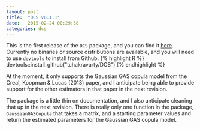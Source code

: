 ```yaml
---
layout: post
title:  "DCS v0.1.1"
date:   2015-02-24 00:29:38
categories: dcs
---
```

This is the first release of the `DCS` package, and you can find it [here](https://github.com/tchakravarty/DCS).
 Currently no binaries or source distributions are available, and you will need to use `devtools` to install from Github. 
  {% highlight R %}
  devtools::install_github("tchakravarty/DCS")
  {% endhighlight %}
  
  At the moment, it only supports the Gaussian GAS copula model from the Creal, Koopman & Lucas (2013) paper, and I anticipate being
  able to provide support for the other estimators in that paper in the next revision. 
  
  The package is a little thin on documentation, and I also anticipate cleaning that up in the next revision. There is 
  really only one function in the package, `GaussianGASCopula` that takes a matrix, and a starting parameter values
  and return the estimated parameters for the Gaussian GAS copula model. 